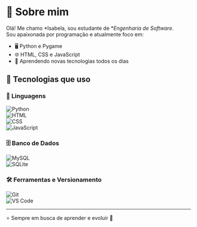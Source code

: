 # 👋 Sobre mim  
Olá! Me chamo *Isabela, sou estudante de **Engenharia de Software*.  
Sou apaixonada por programação e atualmente foco em:

- 🖥️ Python e Pygame  
- 🌐 HTML, CSS e JavaScript  
- 🎯 Aprendendo novas tecnologias todos os dias

## 🔧 Tecnologias que uso  

### 📌 Linguagens  
![Python](https://img.shields.io/badge/-Python-3776AB?style=flat&logo=python&logoColor=fff)  
![HTML](https://img.shields.io/badge/-HTML5-E34F26?style=flat&logo=html5&logoColor=fff)  
![CSS](https://img.shields.io/badge/-CSS3-1572B6?style=flat&logo=css3&logoColor=fff)  
![JavaScript](https://img.shields.io/badge/-JavaScript-F7DF1E?style=flat&logo=javascript&logoColor=000)

### 🗄️ Banco de Dados  
![MySQL](https://img.shields.io/badge/-MySQL-4479A1?style=flat&logo=mysql&logoColor=fff)  
![SQLite](https://img.shields.io/badge/-SQLite-003B57?style=flat&logo=sqlite&logoColor=fff)

### 🛠️ Ferramentas e Versionamento  
![Git](https://img.shields.io/badge/-Git-F05032?style=flat&logo=git&logoColor=fff)  
![VS Code](https://img.shields.io/badge/-VS%20Code-007ACC?style=flat&logo=visual-studio-code&logoColor=fff)  

---
⭐ Sempre em busca de aprender e evoluir 🚀
